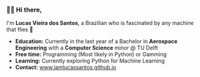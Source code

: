 ### 👋🏽 Hi there,
 I'm **Lucas Vieira dos Santos**, a Brazilian who is fascinated by any machine that flies 🚀 <br>
 - **Education:** Currently in the last year of a Bachelor in **Aerospace Engineering** with a **Computer Science** minor @ TU Delft
 - **Free time:** Programming (Most likely in Python) or Gamming
 - **Learning:** Currently exploring Python for Machine Learning
 - **Contact:** www.iamlucassantos.github.io
